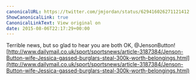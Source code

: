 ```yaml
---
canonicalURL: https://twitter.com/jmjordan/status/629416026271121412
ShowCanonicalLink: true
CanonicalLinkText: View original on
date: 2015-08-06T22:17:29+00:00
---
```

Terrible news, but so glad to hear you are both OK, @JensonButton! 
[http://www.dailymail.co.uk/sport/sportsnews/article-3187384/Jenson-Button-wife-Jessica-gassed-burglars-steal-300k-worth-belongings.html](http://www.dailymail.co.uk/sport/sportsnews/article-3187384/Jenson-Button-wife-Jessica-gassed-burglars-steal-300k-worth-belongings.html)